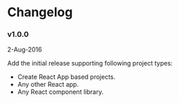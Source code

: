 # Changelog

### v1.0.0
2-Aug-2016

Add the initial release supporting following project types:

* Create React App based projects.
* Any other React app.
* Any React component library.
